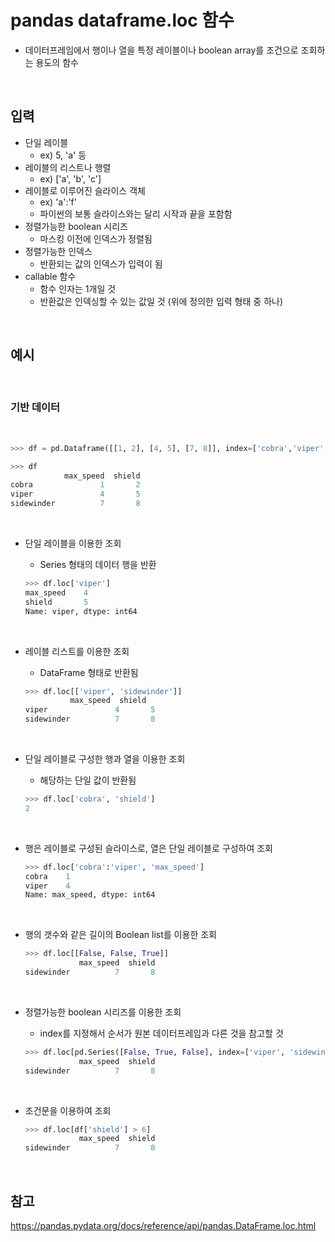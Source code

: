 # pandas dataframe.loc 함수

- 데이터프레임에서 행이나 열을 특정 레이블이나 boolean array를 조건으로 조회하는 용도의 함수

<br>

## 입력

- 단일 레이블
  - ex) 5, 'a' 등
- 레이블의 리스트나 행렬
  - ex) ['a', 'b', 'c']
- 레이블로 이루어진 슬라이스 객체
  - ex) 'a':'f'
  - 파이썬의 보통 슬라이스와는 달리 시작과 끝을 포함함
- 정렬가능한 boolean 시리즈
  - 마스킹 이전에 인덱스가 정렬됨
- 정렬가능한 인덱스
  - 반환되는 값의 인덱스가 입력이 됨
- callable 함수
  - 함수 인자는 1개일 것
  - 반환값은 인덱싱할 수 있는 값일 것 (위에 정의한 입력 형태 중 하나)

<br>

## 예시

<br>

### 기반 데이터

<br>

```python
>>> df = pd.Dataframe([[1, 2], [4, 5], [7, 8]], index=['cobra','viper','sidewinder'], columns=['max_speed', 'shield'])

>>> df
            max_speed  shield
cobra               1       2
viper               4       5
sidewinder          7       8

```

<br>

- 단일 레이블을 이용한 조회
  - Series 형태의 데이터 행을 반환
  
  ```python
  >>> df.loc['viper']
  max_speed    4
  shield       5
  Name: viper, dtype: int64
  ```

<br>

- 레이블 리스트를 이용한 조회
  - DataFrame 형태로 반환됨
  
  ```python
  >>> df.loc[['viper', 'sidewinder']]
            max_speed  shield
  viper               4       5
  sidewinder          7       8
  ```

<br>

- 단일 레이블로 구성한 행과 열을 이용한 조회
  - 해당하는 단일 값이 반환됨

  ```python
  >>> df.loc['cobra', 'shield']
  2
  ```

<br>

- 행은 레이블로 구성된 슬라이스로, 열은 단일 레이블로 구성하여 조회

  ```python
  >>> df.loc['cobra':'viper', 'max_speed']
  cobra    1
  viper    4
  Name: max_speed, dtype: int64
  ```

<br>

- 행의 갯수와 같은 길이의 Boolean list를 이용한 조회

  ```python
  >>> df.loc[[False, False, True]]
              max_speed  shield
  sidewinder          7       8
  ```

<br>

- 정렬가능한 boolean 시리즈를 이용한 조회
  - index를 지정해서 순서가 원본 데이터프레임과 다른 것을 참고할 것

  ```python
  >>> df.loc[pd.Series([False, True, False], index=['viper', 'sidewinder', 'cobra'])]
              max_speed  shield
  sidewinder          7       8
  ```

<br>

- 조건문을 이용하여 조회

  ```python
  >>> df.loc[df['shield'] > 6]
              max_speed  shield
  sidewinder          7       8
  ```

<br>

## 참고

<https://pandas.pydata.org/docs/reference/api/pandas.DataFrame.loc.html>